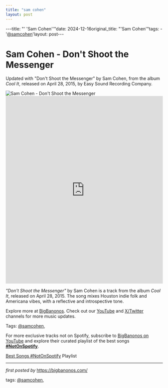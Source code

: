 ```yaml
---
title: "sam cohen"
layout: post
---
```

---title: "' 'Sam Cohen''"date: 2024-12-16original_title: "'Sam Cohen'"tags:  - '[@samcohen](/tags/samcohen/)'layout: post---<!-- Title of the Post --><h1 >Sam Cohen - Don't Shoot the Messenger</h1> <!-- Introductory Text --><p >Updated with "Don't Shoot the Messenger" by Sam Cohen, from the album *Cool It*, released on April 28, 2015, by Easy Sound Recording Company.</p> <!-- Featured Image --><div > <img src="https://www.jambase.com/wp-content/uploads/2019/04/sam-cohen-press-1480x832.jpg" alt="Sam Cohen - Don't Shoot the Messenger" /></div> <!-- YouTube Video Embed --><div > <iframe width="100%" height="601" src="https://www.youtube.com/embed/p8osdMNxf9E" title="Don't Shoot the Messenger" frameborder="0" allow="accelerometer; autoplay; clipboard-write; encrypted-media; gyroscope; picture-in-picture; web-share" referrerpolicy="strict-origin-when-cross-origin" allowfullscreen></iframe></div> <!-- Song Information --><div > <p><em>"Don't Shoot the Messenger"</em> by Sam Cohen is a track from the album *Cool It*, released on April 28, 2015. The song mixes Houston indie folk and Americana vibes, with a reflective and introspective tone.</p></div> <!-- Footer Links --><div > <p>Explore more at <a href="https://bigbanonos.com/" target="_blank">BigBanonos</a>. Check out our <a href="https://www.youtube.com/[@BigBanonos](/tags/BigBanonos/)" target="_blank">YouTube</a> and <a href="https://x.com/bigbanonos" target="_blank">X/Twitter</a> channels for more music updates.</p></div> <!-- Tags --><p >Tags: [@samcohen](/tags/samcohen/),</p><!--Subscribe and Playlist Links--><div>    <p>For more exclusive tracks not on Spotify, subscribe to <a href="https://www.youtube.com/[@BigBanonos](/tags/BigBanonos/)" target="_blank">BigBanonos on YouTube</a> and explore their curated playlist of the best songs <strong>[#NotOnSpotify](/tags/NotOnSpotify/)</strong>.</p>    <p><a href="https://www.youtube.com/playlist?list=PLtuNtuTatqI0kFahUCbtbfenC_ET5O_tr" target="_blank">Best Songs [#NotOnSpotify](/tags/NotOnSpotify/) Playlist<br /></a></p></div><hr /><p><em>first posted by</em> <a href="https://bigbanonos.com/" rel="noopener" target="_new">https://bigbanonos.com/</a></p><p>tags: [@samcohen](/tags/samcohen/),</p>